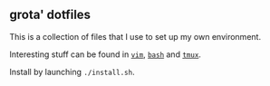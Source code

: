grota' dotfiles
--------------

This is a collection of files that I use to set up my own environment.

Interesting stuff can be found in [`vim`][vim], [`bash`][bash] and [`tmux`][tmux].

Install by launching `./install.sh`.

[vim]: https://github.com/grota/dotfiles/tree/master/vim
[bash]: https://github.com/grota/dotfiles/tree/master/bash
[tmux]: https://github.com/grota/dotfiles/tree/master/tmux
